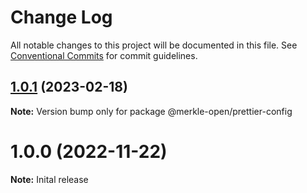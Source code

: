 # Change Log

All notable changes to this project will be documented in this file.
See [Conventional Commits](https://conventionalcommits.org) for commit guidelines.

## [1.0.1](https://github.com/merkle-open/frontend-defaults/compare/@merkle-open/prettier-config@1.0.0...@merkle-open/prettier-config@1.0.1) (2023-02-18)

**Note:** Version bump only for package @merkle-open/prettier-config






# 1.0.0 (2022-11-22)

**Note:** Inital release
